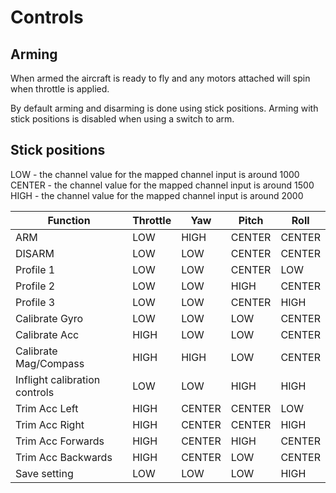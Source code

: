 # Controls

## Arming

When armed the aircraft is ready to fly and any motors attached will spin when throttle is applied.

By default arming and disarming is done using stick positions.  Arming with stick positions is disabled when using a switch to arm.


## Stick positions

LOW - the channel value for the mapped channel input is around 1000
CENTER - the channel value for the mapped channel input is around 1500
HIGH - the channel value for the mapped channel input is around 2000

| Function                      | Throttle | Yaw     | Pitch  | Roll   |
| ----------------------------- | -------- | ------- | ------ | ------ |
| ARM                           | LOW      | HIGH    | CENTER | CENTER | 
| DISARM                        | LOW      | LOW     | CENTER | CENTER |
| Profile 1                     | LOW      | LOW     | CENTER | LOW    | 
| Profile 2                     | LOW      | LOW     | HIGH   | CENTER | 
| Profile 3                     | LOW      | LOW     | CENTER | HIGH   | 
| Calibrate Gyro                | LOW      | LOW     | LOW    | CENTER |
| Calibrate Acc                 | HIGH     | LOW     | LOW    | CENTER |
| Calibrate Mag/Compass         | HIGH     | HIGH    | LOW    | CENTER |
| Inflight calibration controls | LOW      | LOW     | HIGH   | HIGH   |
| Trim Acc Left                 | HIGH     | CENTER  | CENTER | LOW    |
| Trim Acc Right                | HIGH     | CENTER  | CENTER | HIGH   |
| Trim Acc Forwards             | HIGH     | CENTER  | HIGH   | CENTER |
| Trim Acc Backwards            | HIGH     | CENTER  | LOW    | CENTER |
| Save setting                  | LOW      | LOW     | LOW    | HIGH   |

